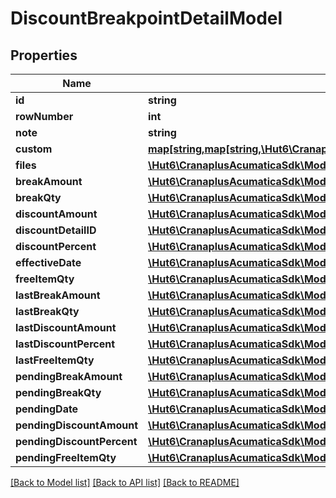 # DiscountBreakpointDetailModel

## Properties
Name | Type | Description | Notes
------------ | ------------- | ------------- | -------------
**id** | **string** |  | [optional] 
**rowNumber** | **int** |  | [optional] 
**note** | **string** |  | [optional] 
**custom** | [**map[string,map[string,\Hut6\CranaplusAcumaticaSdk\Model\CustomFieldModel]]**](map.md) |  | [optional] 
**files** | [**\Hut6\CranaplusAcumaticaSdk\Model\FileLinkModel[]**](FileLinkModel.md) |  | [optional] 
**breakAmount** | [**\Hut6\CranaplusAcumaticaSdk\Model\DecimalValueModel**](DecimalValueModel.md) |  | [optional] 
**breakQty** | [**\Hut6\CranaplusAcumaticaSdk\Model\DecimalValueModel**](DecimalValueModel.md) |  | [optional] 
**discountAmount** | [**\Hut6\CranaplusAcumaticaSdk\Model\DecimalValueModel**](DecimalValueModel.md) |  | [optional] 
**discountDetailID** | [**\Hut6\CranaplusAcumaticaSdk\Model\IntValueModel**](IntValueModel.md) |  | [optional] 
**discountPercent** | [**\Hut6\CranaplusAcumaticaSdk\Model\DecimalValueModel**](DecimalValueModel.md) |  | [optional] 
**effectiveDate** | [**\Hut6\CranaplusAcumaticaSdk\Model\DateTimeValueModel**](DateTimeValueModel.md) |  | [optional] 
**freeItemQty** | [**\Hut6\CranaplusAcumaticaSdk\Model\DecimalValueModel**](DecimalValueModel.md) |  | [optional] 
**lastBreakAmount** | [**\Hut6\CranaplusAcumaticaSdk\Model\DecimalValueModel**](DecimalValueModel.md) |  | [optional] 
**lastBreakQty** | [**\Hut6\CranaplusAcumaticaSdk\Model\DecimalValueModel**](DecimalValueModel.md) |  | [optional] 
**lastDiscountAmount** | [**\Hut6\CranaplusAcumaticaSdk\Model\DecimalValueModel**](DecimalValueModel.md) |  | [optional] 
**lastDiscountPercent** | [**\Hut6\CranaplusAcumaticaSdk\Model\DecimalValueModel**](DecimalValueModel.md) |  | [optional] 
**lastFreeItemQty** | [**\Hut6\CranaplusAcumaticaSdk\Model\DecimalValueModel**](DecimalValueModel.md) |  | [optional] 
**pendingBreakAmount** | [**\Hut6\CranaplusAcumaticaSdk\Model\DecimalValueModel**](DecimalValueModel.md) |  | [optional] 
**pendingBreakQty** | [**\Hut6\CranaplusAcumaticaSdk\Model\DecimalValueModel**](DecimalValueModel.md) |  | [optional] 
**pendingDate** | [**\Hut6\CranaplusAcumaticaSdk\Model\DateTimeValueModel**](DateTimeValueModel.md) |  | [optional] 
**pendingDiscountAmount** | [**\Hut6\CranaplusAcumaticaSdk\Model\DecimalValueModel**](DecimalValueModel.md) |  | [optional] 
**pendingDiscountPercent** | [**\Hut6\CranaplusAcumaticaSdk\Model\DecimalValueModel**](DecimalValueModel.md) |  | [optional] 
**pendingFreeItemQty** | [**\Hut6\CranaplusAcumaticaSdk\Model\DecimalValueModel**](DecimalValueModel.md) |  | [optional] 

[[Back to Model list]](../README.md#documentation-for-models) [[Back to API list]](../README.md#documentation-for-api-endpoints) [[Back to README]](../README.md)


